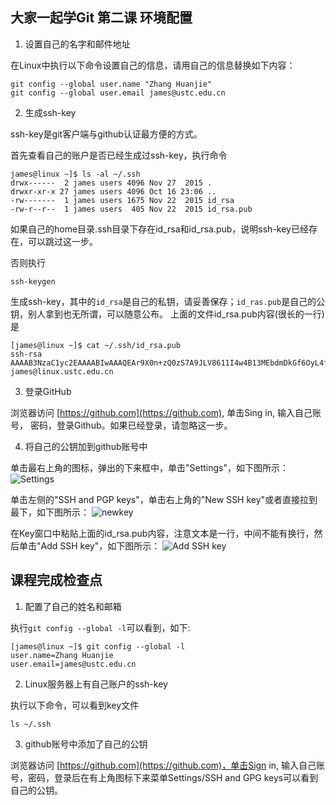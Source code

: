 ## 大家一起学Git 第二课 环境配置

1. 设置自己的名字和邮件地址

在Linux中执行以下命令设置自己的信息，请用自己的信息替换如下内容：
````
git config --global user.name "Zhang Huanjie"
git config --global user.email james@ustc.edu.cn

````

2. 生成ssh-key

ssh-key是git客户端与github认证最方便的方式。

首先查看自己的账户是否已经生成过ssh-key，执行命令
````
james@linux ~]$ ls -al ~/.ssh
drwx------  2 james users 4096 Nov 27  2015 .
drwxr-xr-x 27 james users 4096 Oct 16 23:06 ..
-rw-------  1 james users 1675 Nov 22  2015 id_rsa
-rw-r--r--  1 james users  405 Nov 22  2015 id_rsa.pub
````
如果自己的home目录.ssh目录下存在id_rsa和id_rsa.pub，说明ssh-key已经存在，可以跳过这一步。

否则执行
```
ssh-keygen
```
生成ssh-key，其中的`id_rsa`是自己的私钥，请妥善保存；`id_ras.pub`是自己的公钥，别人拿到也无所谓，可以随意公布。
上面的文件id_rsa.pub内容(很长的一行)是
```
[james@linux ~]$ cat ~/.ssh/id_rsa.pub
ssh-rsa AAAAB3NzaC1yc2EAAAABIwAAAQEAr9X0n+zQ0zS7A9JLV8611I4w4B13MEbdmDkGf6OyL4f0LVLPY2f7yZpi8VqgyqwUasGtMYRcyE/A7vln+pNEwASPviluhfGr7coxE9ZisdxXTkex9oqhqPfmhnlBjLtsTg3Yh4ZLmzgYprQgAacT9Fc1hNnrc5vwh5lMh7i+bfVkIXbKY8k2dc39qBbsVxtmLDd1rLpb4i+laajglrBvHWFrWdMiOp4Y/O948hSuShDhpthvkV+ZYOlh9QsRD2rXNqfTMC0QXYeYI3tNUMdGxdqgdMC7ZwpH69e5l9WhnMEK1N8io5lITwEhSyoouRmJGuaYaF8MY6BHicuBu9FJEw== james@linux.ustc.edu.cn
````

3. 登录GitHub

浏览器访问 [https://github.com](https://github.com), 单击Sing in, 输入自己账号，
密码，登录Github。如果已经登录，请忽略这一步。

4. 将自己的公钥加到github账号中

单击最右上角的图标，弹出的下来框中，单击"Settings"，如下图所示：
![Settings](settings.png)

单击左侧的"SSH and PGP keys"，单击右上角的"New SSH key"或者直接拉到最下，如下图所示：
![newkey](newkey.png)

在Key窗口中粘贴上面的id_rsa.pub内容，注意文本是一行，中间不能有换行，然后单击"Add SSH key"，如下图所示：
![Add SSH key](3.png)

## 课程完成检查点

1. 配置了自己的姓名和邮箱

执行`git config --global -l`可以看到，如下:
````
[james@linux ~]$ git config --global -l
user.name=Zhang Huanjie
user.email=james@ustc.edu.cn
````

2. Linux服务器上有自己账户的ssh-key

执行以下命令，可以看到key文件
````
ls ~/.ssh
````
3. github账号中添加了自己的公钥
   
浏览器访问 [https://github.com](https://github.com)，单击Sign in, 输入自己账号，密码，登录后在有上角图标下来菜单Settings/SSH and GPG keys可以看到自己的公钥。
